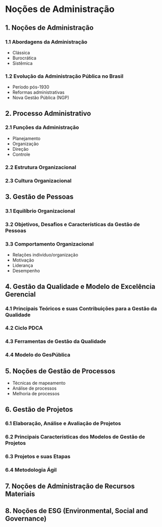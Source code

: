 # Noções de Administração

## 1. Noções de Administração
### 1.1 Abordagens da Administração
- Clássica  
- Burocrática  
- Sistêmica  

### 1.2 Evolução da Administração Pública no Brasil
- Período pós-1930  
- Reformas administrativas  
- Nova Gestão Pública (NGP)

## 2. Processo Administrativo
### 2.1 Funções da Administração
- Planejamento  
- Organização  
- Direção  
- Controle  

### 2.2 Estrutura Organizacional  
### 2.3 Cultura Organizacional  

## 3. Gestão de Pessoas
### 3.1 Equilíbrio Organizacional  
### 3.2 Objetivos, Desafios e Características da Gestão de Pessoas  
### 3.3 Comportamento Organizacional
- Relações indivíduo/organização  
- Motivação  
- Liderança  
- Desempenho  

## 4. Gestão da Qualidade e Modelo de Excelência Gerencial
### 4.1 Principais Teóricos e suas Contribuições para a Gestão da Qualidade  
### 4.2 Ciclo PDCA  
### 4.3 Ferramentas de Gestão da Qualidade  
### 4.4 Modelo do GesPública  

## 5. Noções de Gestão de Processos
- Técnicas de mapeamento  
- Análise de processos  
- Melhoria de processos  

## 6. Gestão de Projetos
### 6.1 Elaboração, Análise e Avaliação de Projetos  
### 6.2 Principais Características dos Modelos de Gestão de Projetos  
### 6.3 Projetos e suas Etapas  
### 6.4 Metodologia Ágil  

## 7. Noções de Administração de Recursos Materiais  

## 8. Noções de ESG (Environmental, Social and Governance)
